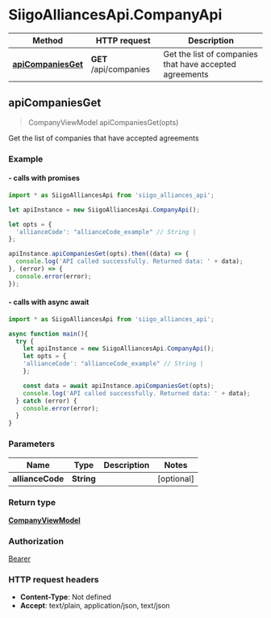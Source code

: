 # SiigoAlliancesApi.CompanyApi

Method | HTTP request | Description
------------- | ------------- | -------------
[**apiCompaniesGet**](CompanyApi.md#apiCompaniesGet) | **GET** /api/companies | Get the list of companies that have accepted agreements




## apiCompaniesGet

> CompanyViewModel apiCompaniesGet(opts)

Get the list of companies that have accepted agreements

### Example

#### - calls with promises

```javascript
import * as SiigoAlliancesApi from 'siigo_alliances_api';

let apiInstance = new SiigoAlliancesApi.CompanyApi();

let opts = {
  'allianceCode': "allianceCode_example" // String | 
};

apiInstance.apiCompaniesGet(opts).then((data) => {
  console.log('API called successfully. Returned data: ' + data);
}, (error) => {
  console.error(error);
});
```
#### - calls with async await

```javascript
import * as SiigoAlliancesApi from 'siigo_alliances_api';

async function main(){
  try {
    let apiInstance = new SiigoAlliancesApi.CompanyApi();
    let opts = {
    'allianceCode': "allianceCode_example" // String | 
    };

    const data = await apiInstance.apiCompaniesGet(opts);
    console.log('API called successfully. Returned data: ' + data);
  } catch (error) {
    console.error(error);
  }
}
```


### Parameters


Name | Type | Description  | Notes
------------- | ------------- | ------------- | -------------
 **allianceCode** | **String**|  | [optional] 

### Return type

[**CompanyViewModel**](CompanyViewModel.md)

### Authorization

[Bearer](../README.md#Bearer)

### HTTP request headers

- **Content-Type**: Not defined
- **Accept**: text/plain, application/json, text/json

